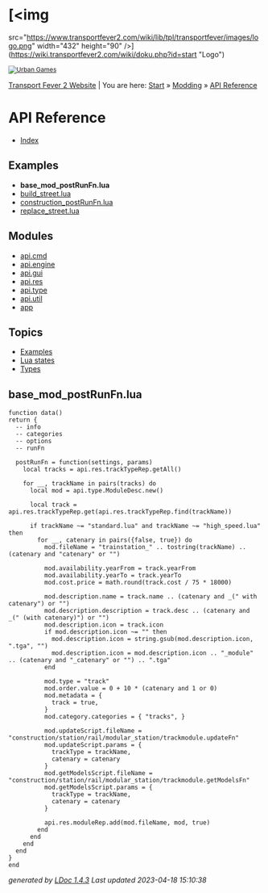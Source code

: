 <div id="container">

<div id="product">

<div id="dokuwiki__header">

<div class="headings group">

# [<img
src="https://www.transportfever2.com/wiki/lib/tpl/transportfever/images/logo.png"
width="432" height="90" />](https://wiki.transportfever2.com/wiki/doku.php?id=start "Logo")

</div>

<div class="tools group">

<div id="dokuwiki__sitetools">

<div style="font-size: .875em; margin-top:10px;">

[![Urban
Games](https://www.transportfever2.com/wiki/lib/tpl/transportfever/images/logo_urban_games_wiki_100.png)](https://urbangames.com)

</div>

</div>

</div>

<div class="breadcrumbs">

<div class="youarehere">

[Transport Fever 2 Website](https://transportfever2.com/) \|
<span class="bchead">You are here:
</span><span class="home"><a href="https://wiki.transportfever2.com/wiki/doku.php?id=start"
class="wikilink1" title="start">Start</a></span> »
<a href="https://wiki.transportfever2.com/wiki/doku.php?id=modding"
class="wikilink1" title="modding">Modding</a> »
<span class="curid"><a href="https://wiki.transportfever2.com/wiki/doku.php?id=modding:api"
class="wikilink1" title="modding:api">API Reference</a></span>

</div>

</div>

</div>

<div id="product_logo">

</div>

<div id="product_name">

</div>

<div id="product_description">

</div>

</div>

<div id="main">

<div id="navigation">

  

# API Reference

- [Index](../index.html)

## Examples

- **base_mod_postRunFn.lua**
- [build_street.lua](build_street.lua.html)
- [construction_postRunFn.lua](construction_postRunFn.lua.html)
- [replace_street.lua](replace_street.lua.html)

## Modules

- [api.cmd](../modules/api.cmd.html)
- [api.engine](../modules/api.engine.html)
- [api.gui](../modules/api.gui.html)
- [api.res](../modules/api.res.html)
- [api.type](../modules/api.type.html)
- [api.util](../modules/api.util.html)
- [app](../modules/app.html)

## Topics

- [Examples](../topics/examples.md.html)
- [Lua states](../topics/states.md.html)
- [Types](../topics/types.md.html)

</div>

<div id="content">

## base_mod_postRunFn.lua


    function data()
    return {
      -- info
      -- categories
      -- options
      -- runFn

      postRunFn = function(settings, params)
        local tracks = api.res.trackTypeRep.getAll()

        for __, trackName in pairs(tracks) do
          local mod = api.type.ModuleDesc.new()

          local track = api.res.trackTypeRep.get(api.res.trackTypeRep.find(trackName))

          if trackName ~= "standard.lua" and trackName ~= "high_speed.lua" then
            for __, catenary in pairs({false, true}) do
              mod.fileName = "trainstation_" .. tostring(trackName) .. (catenary and "catenary" or "")

              mod.availability.yearFrom = track.yearFrom
              mod.availability.yearTo = track.yearTo
              mod.cost.price = math.round(track.cost / 75 * 18000)

              mod.description.name = track.name .. (catenary and _(" with catenary") or "")
              mod.description.description = track.desc .. (catenary and _(" (with catenary)") or "")
              mod.description.icon = track.icon
              if mod.description.icon ~= "" then
                mod.description.icon = string.gsub(mod.description.icon, ".tga", "")
                mod.description.icon = mod.description.icon .. "_module" .. (catenary and "_catenary" or "") .. ".tga"
              end

              mod.type = "track"
              mod.order.value = 0 + 10 * (catenary and 1 or 0)
              mod.metadata = {
                track = true,
              }
              mod.category.categories = { "tracks", }

              mod.updateScript.fileName = "construction/station/rail/modular_station/trackmodule.updateFn"
              mod.updateScript.params = {
                trackType = trackName,
                catenary = catenary
              }
              mod.getModelsScript.fileName = "construction/station/rail/modular_station/trackmodule.getModelsFn"
              mod.getModelsScript.params = {
                trackType = trackName,
                catenary = catenary
              }

              api.res.moduleRep.add(mod.fileName, mod, true)
            end
          end
        end
      end
    }
    end

</div>

</div>

<div id="about">

*generated by [LDoc 1.4.3](http://github.com/stevedonovan/LDoc)* *Last
updated 2023-04-18 15:10:38*

</div>

</div>
